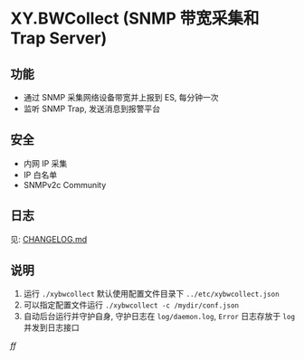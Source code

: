 # XY.BWCollect (SNMP 带宽采集和 Trap Server)

## 功能

- 通过 SNMP 采集网络设备带宽并上报到 ES, 每分钟一次
- 监听 SNMP Trap, 发送消息到报警平台

## 安全

- 内网 IP 采集
- IP 白名单
- SNMPv2c Community

## 日志

见: [CHANGELOG.md](CHANGELOG.md)

## 说明

1. 运行 `./xybwcollect` 默认使用配置文件目录下 `../etc/xybwcollect.json`
2. 可以指定配置文件运行 `./xybwcollect -c /mydir/conf.json`
3. 自动后台运行并守护自身, 守护日志在 `log/daemon.log`, `Error` 日志存放于 `log` 并发到日志接口





*ff*